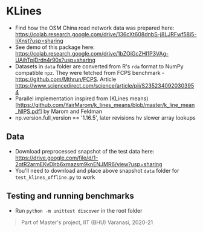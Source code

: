 # KLines

- Find how the OSM China road network data was prepared here: https://colab.research.google.com/drive/136cXt608dnbS-j8LJRFwf58i5-IiXnst?usp=sharing
- See demo of this package here: https://colab.research.google.com/drive/1bZOiGcZHl1P3VAg-UAihTpjDrdn4r90s?usp=sharing
- Datasets in `data` folder are converted from R's `rda` format to NumPy compatible `npz`. They were fetched from FCPS benchmark - https://github.com/Mthrun/FCPS. Article https://www.sciencedirect.com/science/article/pii/S2352340920303954
- Parallel implementation inspired from (KLines means)[https://github.com/YairMarom/k_lines_means/blob/master/k_line_mean_NIPS.pdf] by Marom and Feldman
- np.version.full_version == '1.16.5', later revisions hv slower array lookups

## Data
- Download preprocessed snapshot of the test data here: https://drive.google.com/file/d/1-2qtR2armEKvDlrb6xmazsm9knENJMR6/view?usp=sharing
- You'll need to download and place above snapshot `data` folder for `test_klines_offline.py` to work

## Testing and running benchmarks
- Run `python -m unittest discover` in the root folder

> Part of Master's project, IIT (BHU) Varanasi, 2020-21